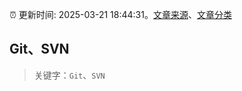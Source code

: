 :alarm_clock: 更新时间: 2025-03-21 18:44:31。[文章来源](/README.md)、[文章分类](/TAGS.md)

## Git、SVN


> 关键字：`Git`、`SVN`



